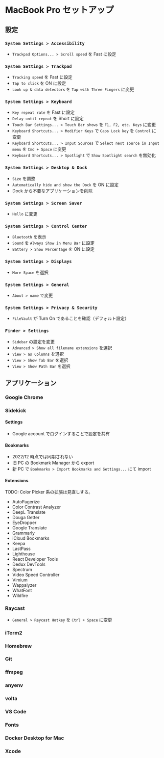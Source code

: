 # MacBook Pro セットアップ

## 設定

### `System Settings > Accessibility`

- `Trackpad Options... > Scroll speed` を Fast に設定

### `System Settings > Trackpad`

- `Tracking speed` を Fast に設定
- `Tap to click` を ON に設定
- `Look up & data detectors` を `Tap with Three Fingers` に変更

### `System Settings > Keyboard`

- `Key repeat rate` を Fast に設定
- `Delay until repeat` を Short に設定
- `Touch Bar Settings... > Touch Bar shows` を `F1, F2, etc. Keys` に変更
- `Keyboard Shortcuts... > Modifier Keys` で `Caps Lock key` を `Control` に変更
- `Keyboard Shortcuts... > Input Sources` で `Select next source in Input menu` を `Cmd + Space` に変更
- `Keyboard Shortcuts... > Spotlight` で `Show Spotlight search` を無効化

### `System Settings > Desktop & Dock`

- `Size` を調整
- `Automatically hide and show the Dock` を ON に設定
- Dock から不要なアプリケーションを削除

### `System Settings > Screen Saver`

- `Hello` に変更

### `System Settings > Control Center`

- `Bluetooth` を表示
- `Sound` を `Always Show in Menu Bar` に設定
- `Battery > Show Percentage` を ON に設定

### `System Settings > Displays`

- `More Space` を選択

### `System Settings > General`

- `About > name` で変更

### `System Settings > Privacy & Security`

- `FileVault` が Turn On であることを確認（デフォルト設定）

### `Finder > Settings`

- `Sidebar` の設定を変更
- `Advanced > Show all filename extensions` を選択
- `View > as Columns` を選択
- `View > Show Tab Bar` を選択
- `View > Show Path Bar` を選択

## アプリケーション

### Google Chrome

### Sidekick

#### Settings

- Google account でログインすることで設定を共有

#### Bookmarks

- 2022/12 時点では同期されない
- 旧 PC の Bookmark Manager から export
- 新 PC で `Bookmarks > Import Bookmarks and Settings...` にて import

#### Extensions

TODO: Color Picker 系の拡張は見直しする。

- AutoPagerize
- Color Contrast Analyzer
- DeepL Translate
- Douga Getter
- EyeDropper
- Google Translate
- Grammarly
- iCloud Bookmarks
- Keepa
- LastPass
- Lighthouse
- React Developer Tools
- Dedux DevTools
- Spectrum
- Video Speed Controller
- Vimium
- Wappalyzer
- WhatFont
- Wildfire

### Raycast

- `General > Reycast Hotkey` を `Ctrl + Space` に変更

### iTerm2

### Homebrew

### Git

### ffmpeg

### anyenv

### volta

### VS Code

### Fonts

### Docker Desktop for Mac

### Xcode
